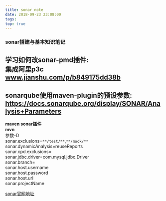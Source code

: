 ```yaml
---
title: sonar note
date: 2018-09-23 23:08:00
tags:
top: true
---
```

### sonar搭建与基本知识笔记  
学习如何改sonar-pmd插件:  
集成阿里p3c  
www.jianshu.com/p/b849175dd38b 
---
sonarqube使用maven-plugin的预设参数:  
https://docs.sonarqube.org/display/SONAR/Analysis+Parameters  
---
**maven sonar插件**  
**mvn**  
参数-D  
sonar.exclusions=`**/test/**`,`**/mock/**`
sonar.dynamicAnalysis=reuseReports  
sonar.cpd.exclusions=  
sonar.jdbc.driver=com.mysql.jdbc.Driver  
sonar.branch=  
sonar.host.username  
sonar.host.password  
sonar.host.url  
sonar.projectName  


[sonar官网地址](https://www.sonarqube.org/)